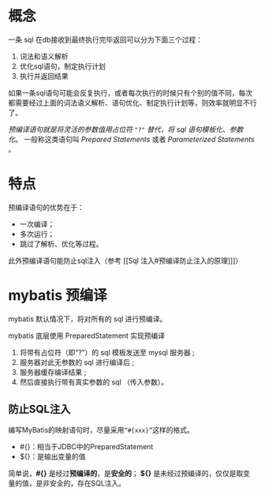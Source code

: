 # 概念
一条 sql 在db接收到最终执行完毕返回可以分为下面三个过程：

1.  词法和语义解析
2.  优化sql语句，制定执行计划
3.  执行并返回结果

如果一条sql语句可能会反复执行，或者每次执行的时候只有个别的值不同，每次都需要经过上面的词法语义解析、语句优化、制定执行计划等，则效率就明显不行了。

*预编译语句就是将灵活的参数值用占位符 `"?"` 替代，将 sql 语句模板化、参数化*。
一般称这类语句叫 *Prepared Statements* 或者
 *Parameterized Statements*  。

# 特点
预编译语句的优势在于：
- 一次编译；
- 多次运行；
- 跳过了解析、优化等过程。

此外预编译语句能防止sql注入（参考 [[Sql 注入#预编译防止注入的原理]]]）

# mybatis 预编译
mybatis 默认情况下，将对所有的 sql 进行预编译。

mybatis 底层使用 PreparedStatement 实现预编译
1. 将带有占位符（即”?”）的 sql 模板发送至 mysql 服务器 ;
2. 服务器对此无参数的 sql 进行编译后 ;
3. 服务器缓存编译结果 ;
4. 然后直接执行带有真实参数的 sql （传入参数）。

## 防止SQL注入

编写MyBatis的映射语句时，尽量采用`“#{xxx}”`这样的格式。

- #{}：相当于JDBC中的PreparedStatement
- ${}：是输出变量的值

简单说，**#{}** 是经过**预编译的**，是**安全的**；
**${}** 是未经过预编译的，仅仅是取变量的值，是非安全的，存在SQL注入。
